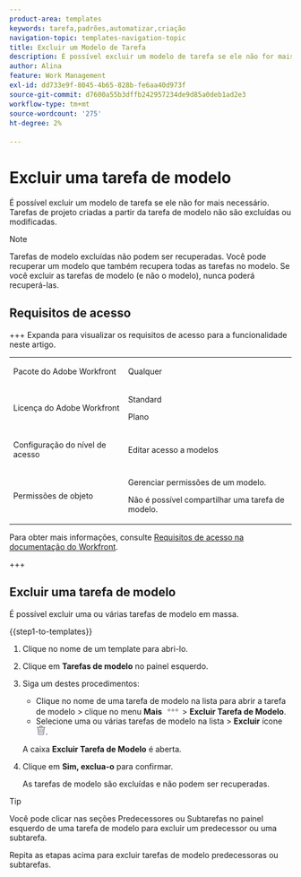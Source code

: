 ```yaml
---
product-area: templates
keywords: tarefa,padrões,automatizar,criação
navigation-topic: templates-navigation-topic
title: Excluir um Modelo de Tarefa
description: É possível excluir um modelo de tarefa se ele não for mais necessário. Tarefas de modelo excluídas não podem ser recuperadas. Tarefas de projeto criadas a partir da tarefa de modelo não são excluídas ou modificadas.
author: Alina
feature: Work Management
exl-id: dd733e9f-8045-4b65-828b-fe6aa40d973f
source-git-commit: d7600a55b3dffb242957234de9d85a0deb1ad2e3
workflow-type: tm+mt
source-wordcount: '275'
ht-degree: 2%

---
```


# Excluir uma tarefa de modelo

É possível excluir um modelo de tarefa se ele não for mais necessário. Tarefas de projeto criadas a partir da tarefa de modelo não são excluídas ou modificadas.

>[!NOTE]
>
>Tarefas de modelo excluídas não podem ser recuperadas. Você pode recuperar um modelo que também recupera todas as tarefas no modelo. Se você excluir as tarefas de modelo (e não o modelo), nunca poderá recuperá-las.


## Requisitos de acesso

+++ Expanda para visualizar os requisitos de acesso para a funcionalidade neste artigo.

<table style="table-layout:auto"> 
 <col> 
 <col> 
 <tbody> 
  <tr> 
   <td role="rowheader"><p>Pacote do Adobe Workfront</p></td> 
   <td> <p>Qualquer</p> </td> 
  </tr> 
  <tr> 
   <td role="rowheader"><p>Licença do Adobe Workfront</p></td> 
   <td> <p>Standard</p>
   <p>Plano</p> </td> 
  </tr> 
  <tr> 
   <td role="rowheader"><p>Configuração do nível de acesso</p></td> 
   <td> <p>Editar acesso a modelos</p>  </td> 
  </tr> 
  <tr> 
   <td role="rowheader"><p>Permissões de objeto</p> </td> 
   <td> <p>Gerenciar permissões de um modelo.</p> <p>Não é possível compartilhar uma tarefa de modelo.</p> </td> 
  </tr> 
 </tbody> 
</table>

Para obter mais informações, consulte [Requisitos de acesso na documentação do Workfront](/help/quicksilver/administration-and-setup/add-users/access-levels-and-object-permissions/access-level-requirements-in-documentation.md).

+++

<!--Old:

<table style="table-layout:auto"> 
 <col> 
 <col> 
 <tbody> 
  <tr> 
   <td role="rowheader"><p>Adobe Workfront package</p></td> 
   <td> <p>Any</p> </td> 
  </tr> 
  <tr> 
   <td role="rowheader"><p>Adobe Workfront license*</p></td> 
   <td> <p>Standard </p>
   <p>Plan </p> </td> 
  </tr> 
  <tr> 
   <td role="rowheader"><p>Access level</p></td> 
   <td> <p>Edit access to Templates</p>  </td> 
  </tr> 
  <tr> 
   <td role="rowheader"><p>Object permissions</p> </td> 
   <td> <p>Manage permissions for a template.</p> <p>You cannot share a template task.</p> </td> 
  </tr> 
 </tbody> 
</table>-->

## Excluir uma tarefa de modelo

É possível excluir uma ou várias tarefas de modelo em massa.

{{step1-to-templates}}

1. Clique no nome de um template para abri-lo.
1. Clique em **Tarefas de modelo** no painel esquerdo.
1. Siga um destes procedimentos:
   * Clique no nome de uma tarefa de modelo na lista para abrir a tarefa de modelo > clique no menu **Mais** ![Mais menu](assets/more-icon.png) > **Excluir Tarefa de Modelo**.
   * Selecione uma ou várias tarefas de modelo na lista > **Excluir** ícone ![Excluir ícone](assets/delete.png).

   A caixa **Excluir Tarefa de Modelo** é aberta.
1. Clique em **Sim, exclua-o** para confirmar.

   As tarefas de modelo são excluídas e não podem ser recuperadas.

>[!TIP]
>
>Você pode clicar nas seções Predecessores ou Subtarefas no painel esquerdo de uma tarefa de modelo para excluir um predecessor ou uma subtarefa.
>
>Repita as etapas acima para excluir tarefas de modelo predecessoras ou subtarefas.
